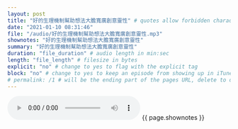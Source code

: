 ```yaml
---
layout: post
title: "好的生理機制幫助想法大膽寬廣創意靈性" # quotes allow forbidden characters like the colon
date: "2021-01-10 08:31:46"
file: "/audio/好的生理機制幫助想法大膽寬廣創意靈性.mp3"
shownotes: "好的生理機制幫助想法大膽寬廣創意靈性"
summary: "好的生理機制幫助想法大膽寬廣創意靈性"
duration: "file_duration" # audio length in min:sec
length: "file_length" # filesize in bytes
explicit: "no" # change to yes to flag with the explicit tag
block: "no" # change to yes to keep an episode from showing up in iTunes
# permalink: /1 # will be the ending part of the pages URL, delete to default to the title
---
```


<audio controls>
<source src="{{site.url}}{{site.baseurl}}{{ page.file }}" type="audio/x-mp3">
Your browser does not support the audio element.
</audio>
{{ page.shownotes }}
